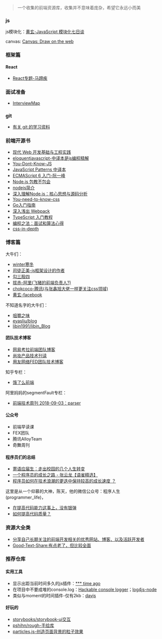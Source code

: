 > 一个收集的前端资源库，收集并不意味着庞杂，希望它永远小而美

### js 

js模块化：[黄玄-JavaScript 模块化七日谈](https://github.com/Huxpro/js-module-7day)

canvas: [Canvas: Draw on the web](https://www.yuque.com/airing/canvas/readme)

### 框架篇

#### React

+ [React专题-马蹄疾](https://github.com/veedrin/horseshoe)

### 面试准备

+ [InterviewMap](https://github.com/InterviewMap/InterviewMap)

### git

+ [有关 git 的学习资料](https://github.com/xirong/my-git)

### 前端开源书

+ [现代 Web 开发基础与工程实践](https://github.com/wxyyxc1992/Web-Series)
+ [eloquentjavascript-中译本是js编程精解](http://eloquentjavascript.net/)
+ [You-Dont-Know-JS](https://github.com/getify/You-Dont-Know-JS)
+ [JavaScript Patterns 中译本](https://github.com/TooBug/javascript.patterns)
+ [ECMAScript 6 入门-阮一峰](http://es6.ruanyifeng.com/)
+ [Node.js 包教不包会](https://github.com/alsotang/node-lessons)
+ [nodejs简介](https://github.com/maxogden/art-of-node#learn-node-interactively)
+ [深入理解Node.js：核心思想与源码分析](https://github.com/yjhjstz/deep-into-node)
+ [You-need-to-know-css](https://lhammer.cn/You-need-to-know-css/#/)
+ [Go入门指南](https://github.com/Unknwon/the-way-to-go_ZH_CN)
+ [深入浅出 Webpack](http://webpack.wuhaolin.cn/)
+ [TypeScript 入门教程](https://ts.xcatliu.com/)
+ [编程之法：面试和算法心得](https://wizardforcel.gitbooks.io/the-art-of-programming-by-july/)
+ [css-in-depth](https://livebook.manning.com/#!/book/css-in-depth/about-this-book/1)

### 博客篇

大牛们：

+ [winter寒冬](http://winter-cn.cnblogs.com/)
+ [司徒正美-js框架设计的作者](https://www.cnblogs.com/rubylouvre/)
+ [勾三股四](https://github.com/jinjiang/)
+ [拔赤-阿里(飞猪的前端负责人?)](https://jayli.github.io/)
+ [chokcoco-腾讯(与张鑫旭大佬一样更关注css领域)](https://github.com/chokcoco)
+ [黄玄-facebook](https://github.com/Huxpro)

不知道名字的大牛们：

+ [咀嚼之味](http://jerryzou.com/)
+ [eyasliu/blog](https://github.com/eyasliu/blog/issues)
+ [libin1991/libin_Blog](https://github.com/libin1991/libin_Blog/issues)

#### 团队技术博客

+ [网易考拉前端团队博客](https://github.com/kaola-fed/blog/issues)
+ [尚妆产品技术刊读](https://github.com/ShowJoy-com/showjoy-blog/issues)
+ [用友网络FED团队技术博客](https://github.com/iuap-design/blog/issues)

知乎专栏：

+ [饿了么前端](https://zhuanlan.zhihu.com/ElemeFE)

阿里妈妈的segmentFault专栏：
+ [前端技术周刊 2018-09-03：parser](https://segmentfault.com/a/1190000016247549?_ea=4322932)

#### 公众号

+ 前端早读课
+ FEX团队
+ 腾讯AlloyTeam
+ 奇舞周刊

#### 程序员们的总结

+ [寄语应届生：走出校园的几个人生转变](http://jiongks.name/blog/for-after-college/)
+ [一个程序员的成长之路 - 张云龙【语雀精选】](https://mp.weixin.qq.com/s?__biz=MzU1NTUwMzkwOA==&mid=2247483860&idx=1&sn=ce03a446c24730aa7aa032c4767b972f)
+ [程序员如何在技术浪潮的更迭中保持较高的成长速度 ？](https://halfrost.com/halfrost_2017/)

这里是从一个仰慕的大神，陈天，他的微信公众号：程序人生(programmer_life)，

+ [在提高代码能力这事上，没有银弹](https://mp.weixin.qq.com/s/n5wi5nzRCCkRD4NbFByfiA)
+ [如何提高代码质量？](https://mp.weixin.qq.com/s/nyqbRLFEofONb0mevyoYow)



### 资源大全类

+ [分享自己长期关注的前端开发相关的优秀网站、博客、以及活跃开发者](https://github.com/foru17/front-end-collect)
+ [Good-Text-Share:有点老了，但比较全面](https://github.com/windiest/Good-Text-Share)

### 推荐仓库

#### 实用工具

+ 显示出距当前时间多久的js插件：[*** time ago](https://github.com/hustcc/timeago.js)
+ 在项目中不要成堆的console.log：[Hackable console logger](https://github.com/klauscfhq/signale)；[log4js-node](https://github.com/log4js-node/log4js-node)
+ 类似与moment的时间插件-仅有2kb：[dayjs](https://github.com/iamkun/dayjs)

#### 好玩的

+ [storybooks/storybook-ui交互](https://github.com/storybooks/storybook)
+ [pshihn/rough-手绘库](https://github.com/pshihn/rough)
+ [particles.js-创造页面背景的粒子效果](https://github.com/VincentGarreau/particles.js)
